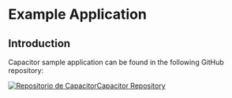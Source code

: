 # Example Application

## Introduction

Capacitor sample application can be found in the following GitHub repository:

[![Repositorio de Capacitor](@site/static/img/github_50.png)](https://github.com/facephi/sdk-mobile-capacitor-samples/tree/master/2.0.0)<a href="https://github.com/facephi/sdk-mobile-capacitor-samples/tree/master/2.0.0" rel="nofollow">Capacitor Repository</a>
